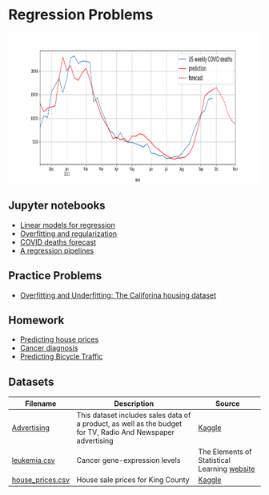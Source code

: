 # Regression Problems

<img src="covid.png" height="300" width = "1300">


## Jupyter notebooks

- [Linear models for regression](https://github.com/um-perez-alvaro/Data-Science-Practice/blob/master/Jupyter%20Notebooks/Regression/notebooks/Linear%20Regression.ipynb)
- [Overfitting and regularization](https://github.com/um-perez-alvaro/Data-Science-Practice/blob/master/Jupyter%20Notebooks/Regression/notebooks/Regularization.ipynb)
- [COVID deaths forecast]()
- [A regression pipelines]()

## Practice Problems
- [Overfitting and Underfitting: The Califorina housing dataset]() 

## Homework
- [Predicting house prices](https://nbviewer.jupyter.org/github/um-perez-alvaro/Data-Science-Practice/blob/master/Regression/Homework/Predicting%20House%20Prices.ipynb)
- [Cancer diagnosis](https://nbviewer.jupyter.org/github/um-perez-alvaro/Data-Science-Practice/blob/master/Regression/Homework/Leukemia%20Diagnosis.ipynb)
- [Predicting Bicycle Traffic](https://nbviewer.jupyter.org/github/um-perez-alvaro/Data-Science-Practice/blob/master/Jupyter%20Notebooks/Regression/notebooks/Predicting%20Bicycle%20Traffic.ipynb)

## Datasets

Filename | Description |  Source
--- | --- |  --- 
[Advertising](https://raw.githubusercontent.com/um-perez-alvaro/Data-Science-Practice/master/Data/Advertising.csv)  | This dataset includes sales data of a product, as well as the budget for TV, Radio And Newspaper advertising | [Kaggle](https://www.kaggle.com/thorgodofthunder/tvradionewspaperadvertising)
[leukemia.csv](https://raw.githubusercontent.com/um-perez-alvaro/Data-Science-Practice/master/Data/leukemia.csv) | Cancer gene-expression levels | The Elements of Statistical Learning [website](https://web.stanford.edu/~hastie/ElemStatLearn/) 
[house_prices.csv](https://raw.githubusercontent.com/um-perez-alvaro/Data-Science-Practice/master/Data/kc_house_data.csv) | House sale prices for King County | [Kaggle](https://www.kaggle.com/harlfoxem/housesalesprediction)
